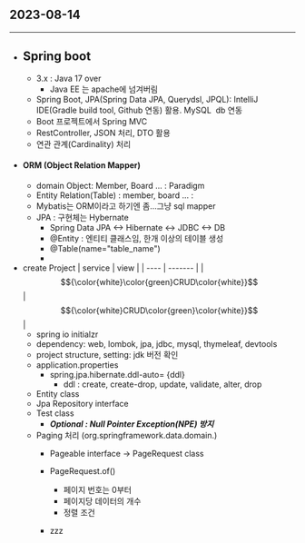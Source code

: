 ## 2023-08-14  
---
* ## Spring boot   
  * 3.x : Java 17 over
    * Java EE 는 apache에 넘겨버림
  * Spring Boot, JPA(Spring Data JPA, Querydsl, JPQL): IntelliJ IDE(Gradle build tool, Github 연동) 활용. MySQL  db 연동
  * Boot 프로젝트에서 Spring MVC
  * RestController, JSON 처리, DTO 활용
  * 연관 관계(Cardinality) 처리
* #### ORM (Object Relation Mapper)
  * domain Object: Member, Board ... : Paradigm
  * Entity Relation(Table) : member, board ... :
  * Mybatis는 ORM이라고 하기엔 좀...그냥 sql mapper
  * JPA : 구현체는 Hybernate
    * Spring Data JPA <-> Hibernate <-> JDBC <-> DB
    * @Entity : 엔티티 클래스임, 한개 이상의 테이블 생성
    * @Table(name="table_name")
    * 
* create Project
  | service | view |
  | ---- | ------- |
  | $${\color{white}\color{green}CRUD\color{white}}$$ | $${\color{white}CRUD\color{green}\color{white}}$$ |
  * spring io initialzr
  * dependency: web, lombok, jpa, jdbc, mysql, thymeleaf, devtools
  * project structure, setting: jdk 버전 확인
  * application.properties   
    - spring.jpa.hibernate.ddl-auto= {ddl} 
      - ddl : create, create-drop, update, validate, alter, drop
  * Entity class
  * Jpa Repository interface
  * Test class   
    * ***Optional : Null Pointer Exception(NPE) 방지***
  * Paging 처리 (org.springframework.data.domain.)
    * Pageable interface -> PageRequest class
    * PageRequest.of()
      * 페이지 번호는 0부터
      * 페이지당 데이터의 개수
      * 정렬 조건
      
    * zzz
